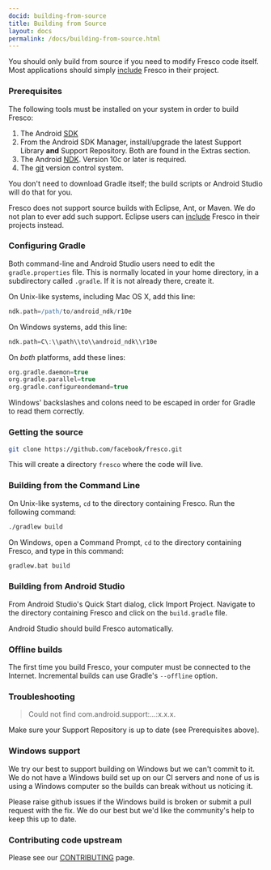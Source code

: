 ```yaml
---
docid: building-from-source
title: Building from Source
layout: docs
permalink: /docs/building-from-source.html
---
```


You should only build from source if you need to modify Fresco code itself. Most applications should simply [include](index.html#_) Fresco in their project.

### Prerequisites

The following tools must be installed on your system in order to build Fresco:

1. The Android [SDK](https://developer.android.com/sdk/index.html#Other)
2. From the Android SDK Manager, install/upgrade the latest Support Library **and** Support Repository. Both are found in the Extras section.
2. The Android [NDK](https://developer.android.com/tools/sdk/ndk/index.html). Version 10c or later is required.
3. The [git](http://git-scm.com/) version control system.

You don't need to download Gradle itself; the build scripts or Android Studio will do that for you.

Fresco does not support source builds with Eclipse, Ant, or Maven. We do not plan to ever add such support. Eclipse users can [include](index.html#eclipse-adt) Fresco in their projects instead.

### Configuring Gradle

Both command-line and Android Studio users need to edit the `gradle.properties` file. This is normally located in your home directory, in a subdirectory called `.gradle`. If it is not already there, create it.

On Unix-like systems, including Mac OS X, add this line:

```groovy
ndk.path=/path/to/android_ndk/r10e
```

On Windows systems, add this line:

```groovy
ndk.path=C\:\\path\\to\\android_ndk\\r10e
```

On *both* platforms, add these lines:

```groovy
org.gradle.daemon=true
org.gradle.parallel=true
org.gradle.configureondemand=true
```

Windows' backslashes and colons need to be escaped in order for Gradle to read them correctly.

### Getting the source

```sh
git clone https://github.com/facebook/fresco.git
```

This will create a directory `fresco` where the code will live.

### Building from the Command Line

On Unix-like systems, `cd` to the directory containing Fresco. Run the following command:

```sh
./gradlew build
```

On Windows, open a Command Prompt, `cd` to the directory containing Fresco, and type in this command:

```bat
gradlew.bat build
```

### Building from Android Studio

From Android Studio's Quick Start dialog, click Import Project. Navigate to the directory containing Fresco and click on the `build.gradle` file.

Android Studio should build Fresco automatically.

### Offline builds

The first time you build Fresco, your computer must be connected to the Internet. Incremental builds can use Gradle's `--offline` option.

### Troubleshooting

> Could not find com.android.support:...:x.x.x.

Make sure your Support Repository is up to date (see Prerequisites above).

### Windows support

We try our best to support building on Windows but we can't commit to it. We do not have a Windows build set up on our CI servers and none of us is using a Windows computer so the builds can break without us noticing it.

Please raise github issues if the Windows build is broken or submit a pull request with the fix. We do our best but we'd like the community's help to keep this up to date.


### Contributing code upstream

Please see our [CONTRIBUTING](https://github.com/facebook/fresco/blob/master/CONTRIBUTING.md) page.
